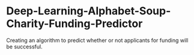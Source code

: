 # Deep-Learning-Alphabet-Soup-Charity-Funding-Predictor
Creating an algorithm to predict whether or not applicants for funding will be successful.
